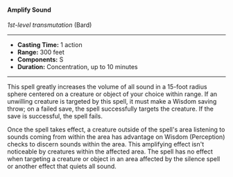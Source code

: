 #### Amplify Sound
*1st-level transmutation* (Bard)
___
- **Casting Time:** 1 action
- **Range:** 300 feet
- **Components:** S
- **Duration:** Concentration, up to 10 minutes
---
This spell greatly increases the volume of all sound in a 15-foot radius sphere centered on a creature or object of your choice within range. If an unwilling creature is targeted by this spell, it must make a Wisdom saving throw; on a failed save, the spell successfully targets the creature. If the save is successful, the spell fails.

Once the spell takes effect, a creature outside of the spell's area listening to sounds coming from within the area has advantage on Wisdom (Perception) checks to discern sounds within the area. This amplifying effect isn't noticeable by creatures within the affected area. The spell has no effect when targeting a creature or object in an area affected by the  silence spell or another effect that quiets all sound.
